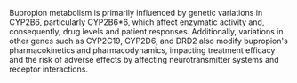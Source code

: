 Bupropion metabolism is primarily influenced by genetic variations in CYP2B6, particularly CYP2B6*6, which affect enzymatic activity and, consequently, drug levels and patient responses. Additionally, variations in other genes such as CYP2C19, CYP2D6, and DRD2 also modify bupropion's pharmacokinetics and pharmacodynamics, impacting treatment efficacy and the risk of adverse effects by affecting neurotransmitter systems and receptor interactions.